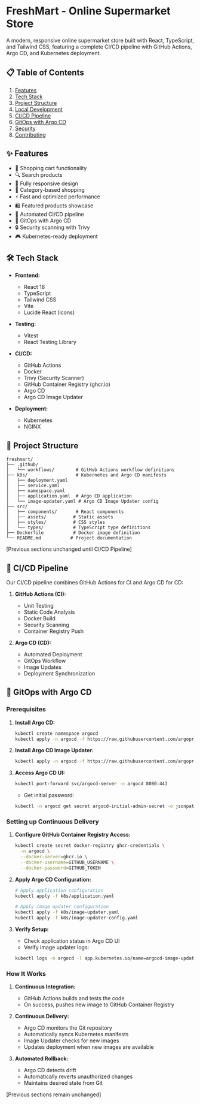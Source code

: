 # FreshMart - Online Supermarket Store

A modern, responsive online supermarket store built with React, TypeScript, and Tailwind CSS, featuring a complete CI/CD pipeline with GitHub Actions, Argo CD, and Kubernetes deployment.

## 📋 Table of Contents

1. [Features](#features)
2. [Tech Stack](#tech-stack)
3. [Project Structure](#project-structure)
4. [Local Development](#local-development)
5. [CI/CD Pipeline](#cicd-pipeline)
6. [GitOps with Argo CD](#gitops-with-argo-cd)
7. [Security](#security)
8. [Contributing](#contributing)

## ✨ Features

- 🛒 Shopping cart functionality
- 🔍 Search products
- 📱 Fully responsive design
- 🎯 Category-based shopping
- ⚡ Fast and optimized performance
- 🛍️ Featured products showcase
- 🚀 Automated CI/CD pipeline
- 🔄 GitOps with Argo CD
- 🔒 Security scanning with Trivy
- 🎮 Kubernetes-ready deployment

## 🛠️ Tech Stack

- **Frontend:**
  - React 18
  - TypeScript
  - Tailwind CSS
  - Vite
  - Lucide React (icons)

- **Testing:**
  - Vitest
  - React Testing Library

- **CI/CD:**
  - GitHub Actions
  - Docker
  - Trivy (Security Scanner)
  - GitHub Container Registry (ghcr.io)
  - Argo CD
  - Argo CD Image Updater

- **Deployment:**
  - Kubernetes
  - NGINX

## 📁 Project Structure

```
freshmart/
├── .github/
│   └── workflows/        # GitHub Actions workflow definitions
├── k8s/                  # Kubernetes and Argo CD manifests
│   ├── deployment.yaml
│   ├── service.yaml
│   ├── namespace.yaml
│   ├── application.yaml  # Argo CD application
│   └── image-updater.yaml # Argo CD Image Updater config
├── src/
│   ├── components/       # React components
│   ├── assets/          # Static assets
│   ├── styles/          # CSS styles
│   └── types/           # TypeScript type definitions
├── Dockerfile           # Docker image definition
└── README.md           # Project documentation
```

[Previous sections unchanged until CI/CD Pipeline]

## 🚀 CI/CD Pipeline

Our CI/CD pipeline combines GitHub Actions for CI and Argo CD for CD:

1. **GitHub Actions (CI):**
   - Unit Testing
   - Static Code Analysis
   - Docker Build
   - Security Scanning
   - Container Registry Push

2. **Argo CD (CD):**
   - Automated Deployment
   - GitOps Workflow
   - Image Updates
   - Deployment Synchronization

## 🔄 GitOps with Argo CD

### Prerequisites

1. **Install Argo CD:**
   ```bash
   kubectl create namespace argocd
   kubectl apply -n argocd -f https://raw.githubusercontent.com/argoproj/argo-cd/stable/manifests/install.yaml
   ```

2. **Install Argo CD Image Updater:**
   ```bash
   kubectl apply -n argocd -f https://raw.githubusercontent.com/argoproj-labs/argocd-image-updater/stable/manifests/install.yaml
   ```

3. **Access Argo CD UI:**
   ```bash
   kubectl port-forward svc/argocd-server -n argocd 8080:443
   ```
   - Get initial password:
   ```bash
   kubectl -n argocd get secret argocd-initial-admin-secret -o jsonpath="{.data.password}" | base64 -d
   ```

### Setting up Continuous Delivery

1. **Configure GitHub Container Registry Access:**
   ```bash
   kubectl create secret docker-registry ghcr-credentials \
     -n argocd \
     --docker-server=ghcr.io \
     --docker-username=GITHUB_USERNAME \
     --docker-password=GITHUB_TOKEN
   ```

2. **Apply Argo CD Configuration:**
   ```bash
   # Apply application configuration
   kubectl apply -f k8s/application.yaml

   # Apply image updater configuration
   kubectl apply -f k8s/image-updater.yaml
   kubectl apply -f k8s/image-updater-config.yaml
   ```

3. **Verify Setup:**
   - Check application status in Argo CD UI
   - Verify image updater logs:
   ```bash
   kubectl logs -n argocd -l app.kubernetes.io/name=argocd-image-updater
   ```

### How It Works

1. **Continuous Integration:**
   - GitHub Actions builds and tests the code
   - On success, pushes new image to GitHub Container Registry

2. **Continuous Delivery:**
   - Argo CD monitors the Git repository
   - Automatically syncs Kubernetes manifests
   - Image Updater checks for new images
   - Updates deployment when new images are available

3. **Automated Rollback:**
   - Argo CD detects drift
   - Automatically reverts unauthorized changes
   - Maintains desired state from Git

[Previous sections remain unchanged]